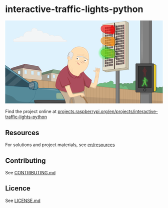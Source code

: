 # interactive-traffic-lights-python

![interactive-traffic-lights-python](/en/images/banner.png)

Find the project online at [projects.raspberrypi.org/en/projects/interactive-traffic-lights-python](https://projects.raspberrypi.org/en/projects/interactive-traffic-lights-python)

## Resources
For solutions and project materials, see [en/resources](https://github.com/raspberrypilearning/interactive-traffic-lights-python/tree/master/en/resources)

## Contributing
See [CONTRIBUTING.md](CONTRIBUTING.md)

## Licence
 See [LICENSE.md](LICENSE.md)